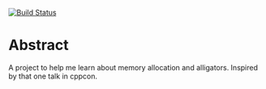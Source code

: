 [![Build Status](https://travis-ci.org/palikar/smart_memory_location.svg?branch=master)](https://travis-ci.org/palikar/smart_memory_location)


# Abstract

A project to help me learn about memory allocation and alligators. Inspired by that one talk in cppcon.
